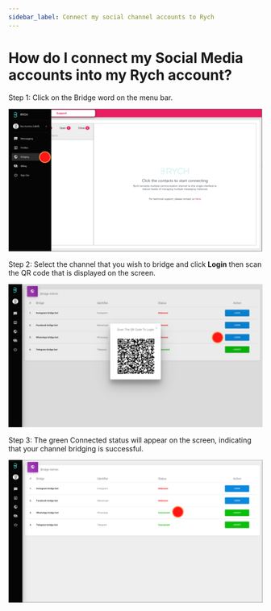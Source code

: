```yaml
---
sidebar_label: Connect my social channel accounts to Rych
---
```

# How do I connect my Social Media accounts into my Rych account?

Step 1: Click on the Bridge word on the menu bar.

![image info](../../../static/img/q3/step1.png)

Step 2: Select the channel that you wish to bridge and click **Login** then scan the QR code that is displayed on the screen.

![image info](../../../static/img/q3/step2.png)

Step 3: The green Connected status will appear on the screen, indicating that your channel bridging is successful.

![image info](../../../static/img/q3/step3.png)
